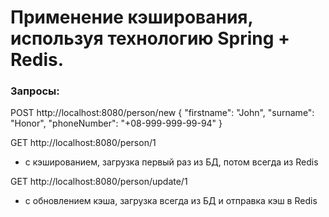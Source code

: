 # Применение кэширования, используя технологию Spring + Redis.

### Запросы:

POST http://localhost:8080/person/new
{
"firstname": "John",
"surname": "Honor",
"phoneNumber": "+08-999-999-99-94"
}

GET http://localhost:8080/person/1
* с кэшированием, загрузка первый раз из БД, потом всегда из Redis

GET http://localhost:8080/person/update/1
* с обновлением кэша, загрузка всегда из БД и отправка кэш в Redis